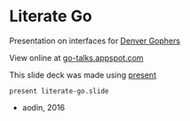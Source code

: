 Literate Go
===========

Presentation on interfaces for [Denver Gophers](http://www.meetup.com/Denver-Go-Language-User-Group/)

View online at [go-talks.appspot.com](https://go-talks.appspot.com/github.com/aodin/literate-go/literate-go.slide)

This slide deck was made using [present](https://godoc.org/golang.org/x/tools/present)

    present literate-go.slide

- aodin, 2016
